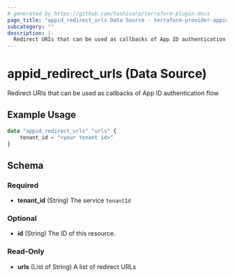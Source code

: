 ```yaml
---
# generated by https://github.com/hashicorp/terraform-plugin-docs
page_title: "appid_redirect_urls Data Source - terraform-provider-appid"
subcategory: ""
description: |-
  Redirect URIs that can be used as callbacks of App ID authentication flow
---
```


# appid_redirect_urls (Data Source)

Redirect URIs that can be used as callbacks of App ID authentication flow

## Example Usage

```terraform
data "appid_redirect_urls" "urls" {
    tenant_id = "<your tenant id>"    
}
```

<!-- schema generated by tfplugindocs -->
## Schema

### Required

- **tenant_id** (String) The service `tenantId`

### Optional

- **id** (String) The ID of this resource.

### Read-Only

- **urls** (List of String) A list of redirect URLs


